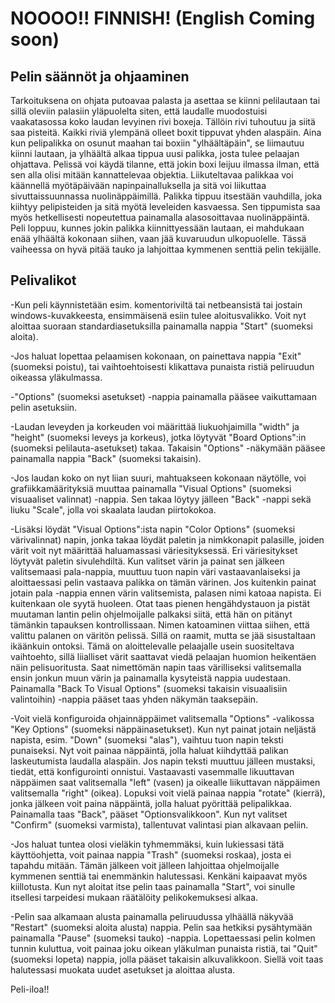 # NOOOO!! FINNISH! (English Coming soon)

## Pelin säännöt ja ohjaaminen

Tarkoituksena on ohjata putoavaa palasta ja asettaa se kiinni pelilautaan tai sillä oleviin palasiin yläpuolelta siten, että laudalle muodostuisi vaakatasossa koko laudan levyinen rivi boxeja. Tällöin rivi tuhoutuu ja siitä saa pisteitä. Kaikki riviä ylempänä olleet boxit tippuvat yhden alaspäin. Aina kun pelipalikka on osunut maahan tai boxiin "ylhäältäpäin", se liimautuu kiinni lautaan, ja ylhäältä alkaa tippua uusi palikka, josta tulee pelaajan ohjattava. Pelissä voi käydä tilanne, että jokin boxi leijuu ilmassa ilman, että sen alla olisi mitään kannattelevaa objektia. Liikuteltavaa palikkaa voi käännellä myötäpäivään napinpainalluksella ja sitä voi liikuttaa sivuttaissuunnassa nuolinäppäimillä. Palikka tippuu itsestään vauhdilla, joka kiihtyy pelipisteiden ja sitä myötä leveleiden kasvaessa. Sen tippumista saa myös hetkellisesti nopeutettua painamalla alasosoittavaa nuolinäppäintä. Peli loppuu, kunnes jokin palikka kiinnittyessään lautaan, ei mahdukaan enää ylhäältä kokonaan siihen, vaan jää kuvaruudun ulkopuolelle. Tässä vaiheessa on hyvä pitää tauko ja lahjoittaa kymmenen senttiä pelin tekijälle.

## Pelivalikot

-Kun peli käynnistetään esim. komentoriviltä tai netbeansistä tai jostain windows-kuvakkeesta, ensimmäisenä esiin tulee aloitusvalikko. Voit nyt aloittaa suoraan standardiasetuksilla painamalla nappia "Start" (suomeksi aloita). 

-Jos haluat lopettaa pelaamisen kokonaan, on painettava nappia "Exit" (suomeksi poistu), tai vaihtoehtoisesti klikattava punaista ristiä peliruudun oikeassa yläkulmassa. 

-"Options" (suomeksi asetukset) -nappia painamalla pääsee vaikuttamaan pelin asetuksiin. 

-Laudan leveyden ja korkeuden voi määrittää liukuohjaimilla "width" ja "height" (suomeksi leveys ja korkeus), jotka löytyvät "Board Options":in (suomeksi pelilauta-asetukset) takaa. Takaisin "Options" -näkymään pääsee painamalla nappia "Back" (suomeksi takaisin). 

-Jos laudan koko on nyt liian suuri, mahtuakseen kokonaan näytölle, voi grafiikkamäärityksiä muuttaa painamalla "Visual Options" (suomeksi visuaaliset valinnat) -nappia. Sen takaa löytyy jälleen "Back" -nappi sekä liuku "Scale", jolla voi skaalata laudan piirtokokoa. 

-Lisäksi löydät "Visual Options":ista napin "Color Options" (suomeksi värivalinnat) napin, jonka takaa löydät paletin ja nimkkonapit palasille, joiden värit voit nyt määrittää haluamassasi väriesityksessä. Eri väriesitykset löytyvät paletin sivulehdiltä. Kun valitset värin ja painat sen jälkeen valitsemaasi pala-nappia, muuttuu tuon napin väri vastaavanlaiseksi ja aloittaessasi pelin vastaava palikka on tämän värinen. Jos kuitenkin painat jotain pala -nappia ennen värin valitsemista, palasen nimi katoaa napista. Ei kuitenkaan ole syytä huoleen. Otat taas pienen hengähdystauon ja pistät muutaman lantin pelin ohjelmoijalle palkaksi siitä, että hän on pitänyt tämänkin tapauksen kontrollissaan. Nimen katoaminen viittaa siihen, että valittu palanen on väritön pelissä. Sillä on raamit, mutta se jää sisustaltaan ikäänkuin ontoksi. Tämä on aloittelevalle pelaajalle usein suositeltava vaihtoehto, sillä liialliset värit saattavat viedä pelaajan huomion heikentäen näin pelisuoritusta. Saat nimettömän napin taas värilliseksi valitsemalla ensin jonkun muun värin ja painamalla kysyteistä nappia uudestaan. Painamalla "Back To Visual Options" (suomeksi takaisin visuaalisiin valintoihin) -nappia pääset taas yhden näkymän taaksepäin.

-Voit vielä konfiguroida ohjainnäppäimet valitsemalla "Options" -valikossa "Key Options" (suomeksi näppäinasetukset). Kun nyt painat jotain neljästä napista, esim. "Down" (suomeksi "alas"), vaihtuu tuon napin teksti punaiseksi. Nyt voit painaa näppäintä, jolla haluat kiihdyttää palikan laskeutumista laudalla alaspäin. Jos napin teksti muuttuu jälleen mustaksi, tiedät, että konfigurointi onnistui. Vastaavasti vasemmalle likuuttavan näppäimen saat valitsemalla "left" (vasen) ja oikealle liikuttavan näppäimen valitsemalla "right" (oikea). Lopuksi voit vielä painaa nappia "rotate" (kierrä), jonka jälkeen voit paina näppäintä, jolla haluat pyörittää pelipalikkaa. Painamalla taas "Back", pääset "Optionsvalikkoon". Kun nyt valitset "Confirm" (suomeksi varmista), tallentuvat valintasi pian alkavaan peliin. 

-Jos haluat tuntea olosi vieläkin tyhmemmäksi, kuin lukiessasi tätä käyttöohjetta, voit painaa nappia "Trash" (suomeksi roskaa), josta ei tapahdu mitään. Tämän jälkeen voit jälleen lahjoittaa ohjelmoijalle kymmenen senttiä tai enemmänkin halutessasi. Kenkäni kaipaavat myös kiillotusta. Kun nyt aloitat itse pelin taas painamalla "Start", voi sinulle itsellesi tarpeidesi mukaan räätälöity pelikokemuksesi alkaa.

-Pelin saa alkamaan alusta painamalla peliruudussa ylhäällä näkyvää "Restart" (suomeksi aloita alusta) nappia. Pelin saa hetkiksi pysähtymään painamalla "Pause" (suomeksi tauko) -nappia. Lopettaessasi pelin kolmen tunnin kuluttua, voit painaa joku oikean yläkulman punaista ristiä, tai "Quit" (suomeksi lopeta) nappia, jolla pääset takaisin alkuvalikkoon. Siellä voit taas halutessasi muokata uudet asetukset ja aloittaa alusta.

Peli-iloa!!
